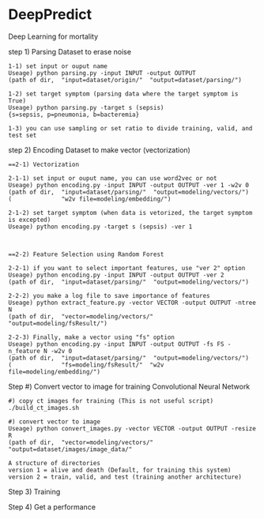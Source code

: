 # DeepPredict
Deep Learning for mortality

step 1) Parsing Dataset to erase noise

	1-1) set input or ouput name
	Useage) python parsing.py -input INPUT -output OUTPUT
	(path of dir,  "input=dataset/origin/"  "output=dataset/parsing/")
	
	1-2) set target symptom (parsing data where the target symptom is True)
	Useage) python parsing.py -target s (sepsis) 
	{s=sepsis, p=pneumonia, b=bacteremia}

	1-3) you can use sampling or set ratio to divide training, valid, and test set


step 2) Encoding Dataset to make vector (vectorization)
	
	==2-1) Vectorization

	2-1-1) set input or ouput name, you can use word2vec or not
	Useage) python encoding.py -input INPUT -output OUTPUT -ver 1 -w2v 0
	(path of dir,  "input=dataset/parsing/"  "output=modeling/vectors/")
	(              "w2v file=modeling/embedding/")

	2-1-2) set target symptom (when data is vetorized, the target symptom is excepted)
	Useage) python encoding.py -target s (sepsis) -ver 1



	==2-2) Feature Selection using Random Forest

	2-2-1) if you want to select important features, use "ver 2" option 
	Useage) python encoding.py -input INPUT -output OUTPUT -ver 2 
	(path of dir,  "input=dataset/parsing/"  "output=modeling/vectors/")

	2-2-2) you make a log file to save importance of features
	Useage) python extract_feature.py -vector VECTOR -output OUTPUT -ntree N
	(path of dir,  "vector=modeling/vectors/"  "output=modeling/fsResult/")

	2-2-3) Finally, make a vector using "fs" option
	Useage) python encoding.py -input INPUT -output OUTPUT -fs FS -n_feature N -w2v 0
	(path of dir,  "input=dataset/parsing/"  "output=modeling/vectors/")
	(              "fs=modeling/fsResult/"  "w2v file=modeling/embedding/")



Step #) Convert vector to image for training Convolutional Neural Network

	#) copy ct images for training (This is not useful script)
	./build_ct_images.sh 

	#) convert vector to image
	Useage) python convert_images.py -vector VECTOR -output OUTPUT -resize R
	(path of dir,  "vector=modeling/vectors/"  "output=dataset/images/image_data/"
	
	A structure of directories
	version 1 = alive and death (Default, for training this system)
	version 2 = train, valid, and test (training another architecture)
	
	
 
Step 3) Training

Step 4) Get a performance

